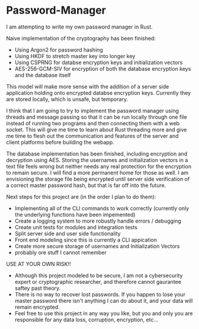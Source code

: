 # Password-Manager

I am attempting to write my own password manager in Rust.

Naive implementation of the cryptography has been finished:
  - Using Argon2 for password hashing
  - Using HKDF to stretch master key into longer key
  - Using CSPRNG for databse encryption keys and initialization vectors
  - AES-256-GCM-SIV for encryption of both the database encryption keys and the database itself

This model will make more sense with the addition of a server side application holding onto encrypted databse encryption keys. Currently they are stored locally, which is unsafe, but temporary.

I think that I am going to try to implement the password manager using threads and message passing so that it can be run locally through one file instead of running two programs and then connecting them with a web socket. This will give me time to learn about Rust threading more and give me time to flesh out the communication and features of the server and client platforms before building the webapp.

The database implementation has been finished, including encryption and decryption using AES. Storing the usernames and initialization vectors in a text file feels wrong but neither needs any real protection for the encryption to remain secure. I will find a more permanent home for those as well. I am envisioning the storage file being encrypted until server side verification of a correct master password hash, but that is far off into the future.

Next steps for this project are (in the order I plan to do them):
  - Implementing all of the CLI commands to work correctly (currently only the underlying functions have been impemented)
  - Create a logging system to more robustly handle errors / debugging
  - Create unit tests for modules and integration tests
  - Split server side and user side functionality
  - Front end modeling since this is currently a CLI appication
  - Create more secure storage of usernames and Initialization Vectors
  - probably ore stuff I cannot remember

USE AT YOUR OWN RISK!!
  - Although this project modeled to be secure, I am not a cybersecurity expert or cryptographic researcher, and therefore cannot gaurantee saftey past theory.
  - There is no way to recover lost passwords. If you happen to lose your master password there isn't anything I can do about it, and your data will remain encrypted.
  - Feel free to use this project in any way you like, but you and only you are responsible for any data loss, corruption, encryption, etc...
